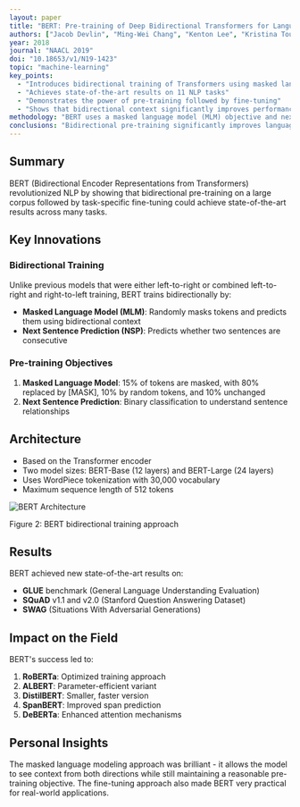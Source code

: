 ```yaml
---
layout: paper
title: "BERT: Pre-training of Deep Bidirectional Transformers for Language Understanding"
authors: ["Jacob Devlin", "Ming-Wei Chang", "Kenton Lee", "Kristina Toutanova"]
year: 2018
journal: "NAACL 2019"
doi: "10.18653/v1/N19-1423"
topic: "machine-learning"
key_points:
  - "Introduces bidirectional training of Transformers using masked language modeling"
  - "Achieves state-of-the-art results on 11 NLP tasks"
  - "Demonstrates the power of pre-training followed by fine-tuning"
  - "Shows that bidirectional context significantly improves performance"
methodology: "BERT uses a masked language model (MLM) objective and next sentence prediction (NSP) during pre-training. The model is then fine-tuned on downstream tasks with minimal architecture changes."
conclusions: "Bidirectional pre-training significantly improves language representations, and the pre-train then fine-tune paradigm is highly effective for transfer learning in NLP."
---
```


## Summary

BERT (Bidirectional Encoder Representations from Transformers) revolutionized NLP by showing that bidirectional pre-training on a large corpus followed by task-specific fine-tuning could achieve state-of-the-art results across many tasks.

## Key Innovations

### Bidirectional Training
Unlike previous models that were either left-to-right or combined left-to-right and right-to-left training, BERT trains bidirectionally by:
- **Masked Language Model (MLM)**: Randomly masks tokens and predicts them using bidirectional context
- **Next Sentence Prediction (NSP)**: Predicts whether two sentences are consecutive

### Pre-training Objectives

1. **Masked Language Model**: 15% of tokens are masked, with 80% replaced by [MASK], 10% by random tokens, and 10% unchanged
2. **Next Sentence Prediction**: Binary classification to understand sentence relationships

## Architecture

- Based on the Transformer encoder
- Two model sizes: BERT-Base (12 layers) and BERT-Large (24 layers)
- Uses WordPiece tokenization with 30,000 vocabulary
- Maximum sequence length of 512 tokens

<div class="image-container">
  <img src="{{ '/assets/images/bert/bert-architecture.png' | relative_url }}" 
       alt="BERT Architecture" 
       class="paper-image">
  <p class="image-caption">Figure 2: BERT bidirectional training approach</p>
</div>

## Results

BERT achieved new state-of-the-art results on:
- **GLUE** benchmark (General Language Understanding Evaluation)
- **SQuAD** v1.1 and v2.0 (Stanford Question Answering Dataset)
- **SWAG** (Situations With Adversarial Generations)

## Impact on the Field

BERT's success led to:
1. **RoBERTa**: Optimized training approach
2. **ALBERT**: Parameter-efficient variant
3. **DistilBERT**: Smaller, faster version
4. **SpanBERT**: Improved span prediction
5. **DeBERTa**: Enhanced attention mechanisms

## Personal Insights

The masked language modeling approach was brilliant - it allows the model to see context from both directions while still maintaining a reasonable pre-training objective. The fine-tuning approach also made BERT very practical for real-world applications. 